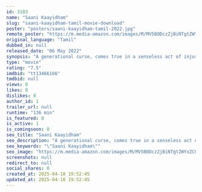 ```yaml
---
id: 3103
name: "Saani Kaayidham"
slug: "saani-kaayidham-tamil-movie-download"
poster: "posters/saani-kaayidham-tamil-2022.jpg"
remote_poster: "https://m.media-amazon.com/images/M/MV5BODczZjBiNTgtZWYxZC00OGMzLTk4MTItZmFlYzJjMzU1NjQ0XkEyXkFqcGdeQXVyMTEzNzg0Mjkx._V1_SX300.jpg"
original_language: "Tamil"
dubbed_in: null
released_date: "06 May 2022"
synopsis: "A generational curse, comes true in a senseless act of injustice to Ponni and her family. Driven to seek vengeance by Sangaiya, with whom she shares a bitter past."
type: "movie"
rating: "7.5"
imdbid: "tt13466166"
tmdbid: null
views: 0
likes: 0
dislikes: 0
author_id: 1
trailer_url: null
runtime: "136 min"
is_featured: 0
is_active: 1
is_comingsoon: 0
seo_title: "Saani Kaayidham"
seo_description: "A generational curse, comes true in a senseless act of injustice to Ponni and her family. Driven to seek vengeance by Sangaiya, with whom she shares a bitter past."
seo_keywords: "\"Saani Kaayidham\""
seo_image: "https://m.media-amazon.com/images/M/MV5BODczZjBiNTgtZWYxZC00OGMzLTk4MTItZmFlYzJjMzU1NjQ0XkEyXkFqcGdeQXVyMTEzNzg0Mjkx._V1_SX300.jpg"
screenshots: null
redirect_to: null
social_shares: 0
created_at: 2025-04-10 19:52:45
updated_at: 2025-04-10 19:52:45
---
```


